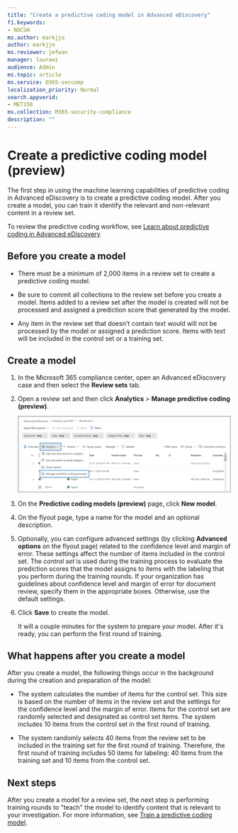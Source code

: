 ```yaml
---
title: "Create a predictive coding model in Advanced eDiscovery"
f1.keywords:
- NOCSH
ms.author: markjjo
author: markjjo
ms.reviewer: jefwan
manager: laurawi
audience: Admin
ms.topic: article
ms.service: O365-seccomp
localization_priority: Normal
search.appverid: 
- MET150
ms.collection: M365-security-compliance
description: ""
---
```


# Create a predictive coding model (preview)

The first step in using the machine learning capabilities of predictive coding in Advanced eDiscovery is to create a predictive coding model. After you create a model, you can train it identify the relevant and non-relevant content in a review set.

To review the predictive coding workflow, see [Learn about predictive coding in Advanced eDiscovery ](predictive-coding-overview.md#the-predictive-coding-workflow)

## Before you create a model

- There must be a minimum of 2,000 items in a review set to create a predictive coding model.

- Be sure to commit all collections to the review set before you create a model. Items added to a review set after the model is created will not be processed and assigned a prediction score that generated by the model.

- Any item in the review set that doesn't contain text would will not be processed by the model or assigned a prediction score. Items with text will be included in the control set or a training set.

## Create a model

1. In the Microsoft 365 compliance center, open an Advanced eDiscovery case and then select the **Review sets** tab.

2. Open a review set and then click **Analytics** > **Manage predictive coding (preview)**.

   ![Click the Analyze dropdown menu in review set to go to the Predictive coding page](..\media\ManagePredictiveCoding.png)

3. On the **Predictive coding models (preview)** page, click **New model**.

4. On the flyout page, type a name for the model and an optional description.

5. Optionally, you can configure advanced settings (by clicking **Advanced options** on the flyout page) related to the confidence level and margin of error. These settings affect the number of items included in the control set. The *control set* is used during the training process to evaluate the prediction scores that the model assigns to items with the labeling that you perform during the training rounds. If your organization has guidelines about confidence level and margin of error for document review, specify them in the appropriate boxes. Otherwise, use the default settings.

6. Click **Save** to create the model.

   It will a couple minutes for the system to prepare your model. After it's ready, you can perform the first round of training.

## What happens after you create a model

After you create a model, the following things occur in the background during the creation and preparation of the model:

- The system calculates the number of items for the control set. This size is based on the number of items in the review set and the settings for the confidence level and the margin of error. Items for the control set are randomly selected and designated as control set items. The system includes 10 items from the control set in the first round of training.

- The system randomly selects 40 items from the review set to be included in the training set for the first round of training. Therefore, the first round of training includes 50 items for labeling: 40 items from the training set and 10 items from the control set.

## Next steps

After you create a model for a review set, the next step is performing training rounds to "teach" the model to identify content that is relevant to your investigation. For more information, see [Train a predictive coding model](predictive-coding-train-model.md).
